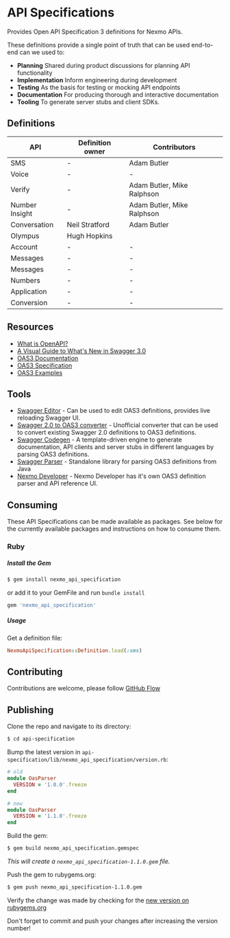 # API Specifications

Provides Open API Specification 3 definitions for Nexmo APIs.

These definitions provide a single point of truth that can be used end-to-end can we used to:

- **Planning** Shared during product discussions for planning API functionality
- **Implementation** Inform engineering during development
- **Testing** As the basis for testing or mocking API endpoints
- **Documentation** For producing thorough and interactive documentation
- **Tooling** To generate server stubs and client SDKs.

## Definitions

| API | Definition owner | Contributors |
| --- | ---------------- | ------------ |
| SMS | - | Adam Butler |
| Voice | - | - |
| Verify | - | Adam Butler, Mike Ralphson |
| Number Insight | - | Adam Butler, Mike Ralphson |
| Conversation | Neil Stratford | Adam Butler |
| Olympus | Hugh Hopkins |
| Account | - | - |
| Messages | - | - |
| Messages | - | - |
| Numbers | - | - |
| Application | - | - |
| Conversion | - | - |

## Resources

- [What is OpenAPI?](https://swagger.io/docs/specification/about/)
- [A Visual Guide to What's New in Swagger 3.0](https://blog.readme.io/an-example-filled-guide-to-swagger-3-2/)
- [OAS3 Documentation](https://swagger.io/docs/specification/basic-structure/)
- [OAS3 Specification](https://github.com/OAI/OpenAPI-Specification/blob/master/versions/3.0.0.md)
- [OAS3 Examples](https://github.com/OAI/OpenAPI-Specification/tree/master/examples/v3.0)

## Tools

- [Swagger Editor](http://editor.swagger.io/) - Can be used to edit OAS3 definitions, provides live reloading Swagger UI.
- [Swagger 2.0 to OAS3 converter](https://openapi-converter.herokuapp.com/) - Unofficial converter that can be used to convert existing Swagger 2.0 definitions to OAS3 definitions.
- [Swagger Codegen](https://github.com/swagger-api/swagger-codegen) - A template-driven engine to generate documentation, API clients and server stubs in different languages by parsing OAS3 definitions.
- [Swagger Parser](https://github.com/swagger-api/swagger-parser) - Standalone library for parsing OAS3 definitions from Java
- [Nexmo Developer](https://github.com/Nexmo/nexmo-developer) - Nexmo Developer has it's own OAS3 definition parser and API reference UI.

## Consuming

These API Specifications can be made available as packages. See below for the currently available packages and instructions on how to consume them.

### Ruby

##### Install the Gem

```sh
$ gem install nexmo_api_specification
```

or add it to your GemFile and run `bundle install`

```ruby
gem 'nexmo_api_specification'
```

##### Usage

Get a definition file:

```ruby
NexmoApiSpecification::Definition.load(:sms)
```

## Contributing

Contributions are welcome, please follow [GitHub Flow](https://guides.github.com/introduction/flow/index.html)


## Publishing

Clone the repo and navigate to its directory:

```sh
$ cd api-specification
```

Bump the latest version in `api-specification/lib/nexmo_api_specification/version.rb`:

```ruby
# old
module OasParser
  VERSION = '1.0.0'.freeze
end

# new
module OasParser
  VERSION = '1.1.0'.freeze
end
```

Build the gem:

```sh
$ gem build nexmo_api_specification.gemspec
```

_This will create a `nexmo_api_specification-1.1.0.gem` file._

Push the gem to rubygems.org:

```sh
$ gem push nexmo_api_specification-1.1.0.gem
```

Verify the change was made by checking for the [new version on rubygems.org](https://rubygems.org/gems/nexmo_api_specification)

Don't forget to commit and push your changes after increasing the version number!
